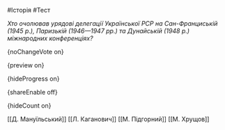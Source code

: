 #Історія #Тест

*Хто очолював урядові делегації Української РСР на Сан-Франциській (1945  р.), Паризькій (1946—1947 рр.) та Дунайській (1948 р.) міжнародних  конференціях?*

{noChangeVote on}

{preview on}

{hideProgress on}

{shareEnable off}

{hideCount on}

[[Д. Мануїльський]]
[[Л. Каганович]]
[[М. Підгорний]]
[[М. Хрущов]]

